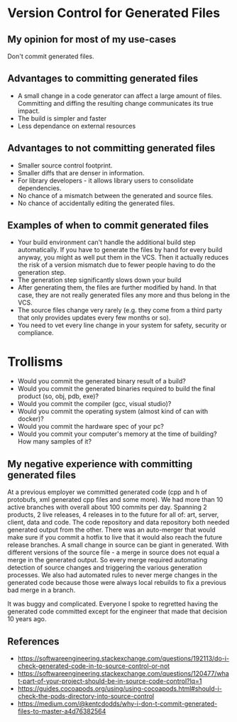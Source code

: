 # Version Control for Generated Files

## My opinion for most of my use-cases

Don't commit generated files.

## Advantages to committing generated files

* A small change in a code generator can affect a large amount of files. Committing and diffing the resulting change communicates its true impact.
* The build is simpler and faster
* Less dependance on external resources

## Advantages to not committing generated files

* Smaller source control footprint.
* Smaller diffs that are denser in information.
* For library developers - it allows library users to consolidate dependencies.
* No chance of a mismatch between the generated and source files.
* No chance of accidentally editing the generated files.

##  Examples of when to commit generated files

* Your build environment can't handle the additional build step automatically. If you have to generate the files by hand for every build anyway, you might as well put them in the VCS. Then it actually reduces the risk of a version mismatch due to fewer people having to do the generation step.
* The generation step significantly slows down your build
* After generating them, the files are further modified by hand. In that case, they are not really generated files any more and thus belong in the VCS.
* The source files change very rarely (e.g. they come from a third party that only provides updates every few months or so).
* You need to vet every line change in your system for safety, security or compliance.

# Trollisms

* Would you commit the generated binary result of a build?
* Would you commit the generated binaries required to build the final product (so, obj, pdb, exe)?
* Would you commit the compiler (gcc, visual studio)?
* Would you commit the operating system (almost kind of can with docker)?
* Would you commit the hardware spec of your pc?
* Would you commit your computer's memory at the time of building? How many samples of it?

## My negative experience with committing generated files

At a previous employer we committed generated code (cpp and h of protobufs, xml generated cpp files and some more). We had more than 10 active branches with overall about 100 commits per day. Spanning 2 products, 2 live releases, 4 releases in to the future for all of: art, server, client, data and code. The code repository and data repository both needed generated output from the other. There was an auto-merger that would make sure if you commit a hotfix to live that it would also reach the future release branches. A small change in source can be giant in generated. With different versions of the source file - a merge in source does not equal a merge in the generated output. So every merge required automating detection of source changes and triggering the various generation processes. We also had automated rules to never merge changes in the generated code because those were always local rebuilds to fix a previous bad merge in a branch.

It was buggy and complicated. Everyone I spoke to regretted having the generated code committed except for the engineer that made that decision 10 years ago.

## References

* https://softwareengineering.stackexchange.com/questions/192113/do-i-check-generated-code-in-to-source-control-or-not
* https://softwareengineering.stackexchange.com/questions/120477/what-part-of-your-project-should-be-in-source-code-control?lq=1
* https://guides.cocoapods.org/using/using-cocoapods.html#should-i-check-the-pods-directory-into-source-control
* https://medium.com/@kentcdodds/why-i-don-t-commit-generated-files-to-master-a4d76382564
